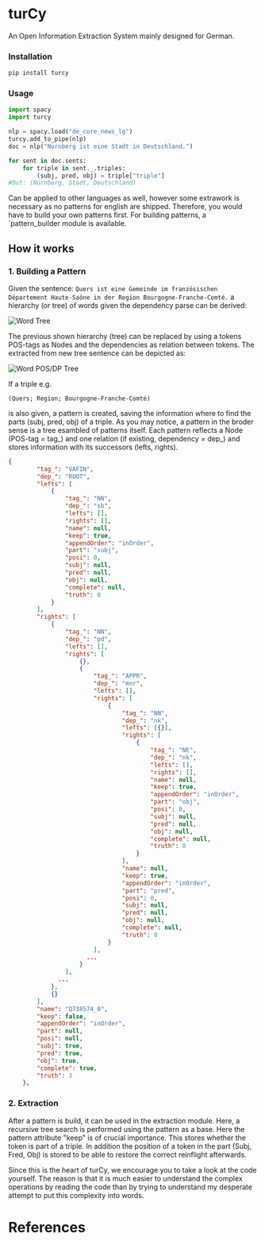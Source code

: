 # turCy

An Open Information Extraction System  mainly designed for German.

### Installation
```python
pip install turcy
```
### Usage
```python
import spacy
import turcy

nlp = spacy.load("de_core_news_lg")
turcy.add_to_pipe(nlp)
doc = nlp("Nürnberg ist eine Stadt in Deutschland.")

for sent in doc.sents:
    for triple in sent._.triples:
        (subj, pred, obj) = triple["triple"]
#Out: (Nürnberg, Stadt, Deutschland)
```

Can be applied to other languages as well, however some extrawork is necessary
as no patterns for english are shipped. Therefore, you would have to build your own patterns first.
For building patterns, a `pattern_builder module is available. 

## How it works 

### 1. Building a Pattern 

Given the sentence: `Quers ist eine Gemeinde im französischen Département Haute-Saône in der Region Bourgogne-Franche-Comté.` 
a hierarchy (or tree) of words given the dependency parse can be derived:

![Word Tree](satz1_text.png) 

The previous shown hierarchy (tree) can be replaced by using a tokens POS-tags as Nodes and the dependencies as relation between tokens. 
The extracted from new tree sentence can be depicted as:

![Word POS/DP Tree](satz1_dp_tree.png)

If a triple e.g. 
```
(Quers; Region; Bourgogne-Franche-Comté)
```
is also given, a pattern is created, saving the information where to find the parts (subj, pred, obj) of a triple.
As you may notice, a pattern in the broder sense is a tree esambled of patterns itself. 
Each pattern reflects a Node (POS-tag = tag_) and one relation (if existing, dependency = dep_) and stores information with its successors (lefts, rights).

```json
{
        "tag_": "VAFIN",
        "dep_": "ROOT",
        "lefts": [
            {
                "tag_": "NN",
                "dep_": "sb",
                "lefts": [],
                "rights": [],
                "name": null,
                "keep": true,
                "appendOrder": "inOrder",
                "part": "subj",
                "posi": 0,
                "subj": null,
                "pred": null,
                "obj": null,
                "complete": null,
                "truth": 0
            }
        ],
        "rights": [
            {
                "tag_": "NN",
                "dep_": "pd",
                "lefts": [],
                "rights": [
                    {},
                    {
                        "tag_": "APPR",
                        "dep_": "mnr",
                        "lefts": [],
                        "rights": [
                            {
                                "tag_": "NN",
                                "dep_": "nk",
                                "lefts": [{}],
                                "rights": [
                                    {
                                        "tag_": "NE",
                                        "dep_": "nk",
                                        "lefts": [],
                                        "rights": [],
                                        "name": null,
                                        "keep": true,
                                        "appendOrder": "inOrder",
                                        "part": "obj",
                                        "posi": 0,
                                        "subj": null,
                                        "pred": null,
                                        "obj": null,
                                        "complete": null,
                                        "truth": 0
                                    }
                                ],
                                "name": null,
                                "keep": true,
                                "appendOrder": "inOrder",
                                "part": "pred",
                                "posi": 0,
                                "subj": null,
                                "pred": null,
                                "obj": null,
                                "complete": null,
                                "truth": 0
                            }
                        ], 
                      ...
                    }
                ],
              ...
            },
            {}
        ],
        "name": "Q738574_0",
        "keep": false,
        "appendOrder": "inOrder",
        "part": null,
        "posi": null,
        "subj": true,
        "pred": true,
        "obj": true,
        "complete": true,
        "truth": 3
    },
```

### 2. Extraction 

After a pattern is build, it can be used in the extraction module.
Here, a recursive tree search is performed using the pattern as a base.
Here the pattern attribute "keep" is of crucial importance. 
This stores whether the token is part of a triple. 
In addition the position of a token in the part (Subj, Fred, Obj) is stored to be able to restore the correct reinflight afterwards. 

Since this is the heart of turCy, we encourage you to take a look at the code yourself. 
The reason is that it is much easier to understand the complex operations by reading the code 
than by trying to understand my desperate attempt to put this complexity into words.

# References

